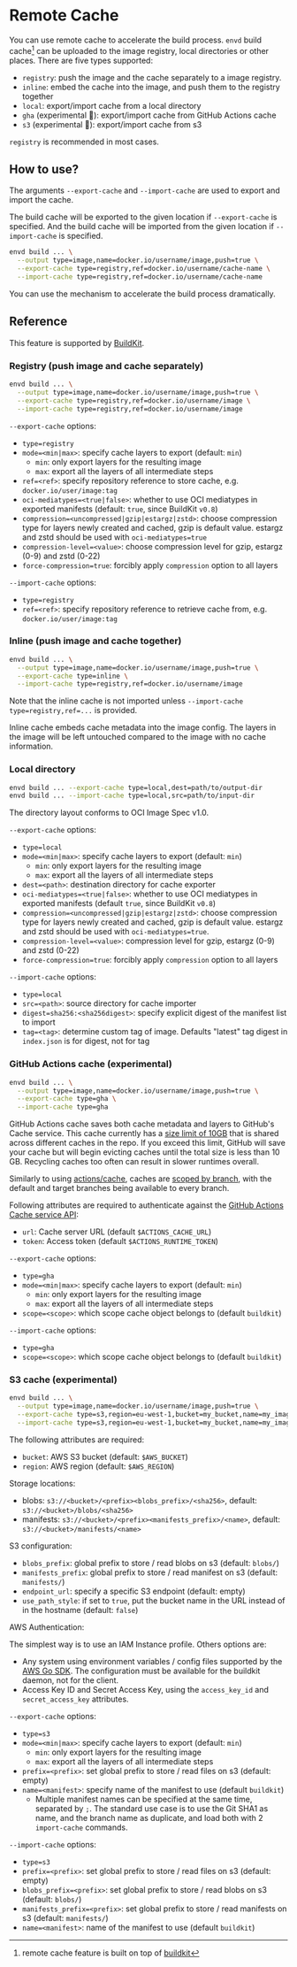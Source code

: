 # Remote Cache

You can use remote cache to accelerate the build process. `envd` build cache[^1] can be uploaded to the image registry, local directories or other places. There are five types supported:

- `registry`: push the image and the cache separately to a image registry.
- `inline`: embed the cache into the image, and push them to the registry together
- `local`: export/import cache from a local directory
- `gha` (experimental 🧪): export/import cache from GitHub Actions cache
- `s3` (experimental 🧪): export/import cache from s3

`registry` is recommended in most cases.

[^1]: remote cache feature is built on top of [buildkit](https://github.com/moby/buildkit#export-cache)

## How to use?

The arguments `--export-cache` and `--import-cache` are used to export and import the cache. 

The build cache will be exported to the given location if `--export-cache` is specified. And the build cache will be imported from the given location if `--import-cache` is specified.

```bash
envd build ... \
  --output type=image,name=docker.io/username/image,push=true \
  --export-cache type=registry,ref=docker.io/username/cache-name \
  --import-cache type=registry,ref=docker.io/username/cache-name
```

You can use the mechanism to accelerate the build process dramatically.

## Reference

This feature is supported by [BuildKit](https://github.com/moby/buildkit#cache).

### Registry (push image and cache separately)

```bash
envd build ... \
  --output type=image,name=docker.io/username/image,push=true \
  --export-cache type=registry,ref=docker.io/username/image \
  --import-cache type=registry,ref=docker.io/username/image
```

`--export-cache` options:

- `type=registry`
- `mode=<min|max>`: specify cache layers to export (default: `min`)
  - `min`: only export layers for the resulting image
  - `max`: export all the layers of all intermediate steps
- `ref=<ref>`: specify repository reference to store cache, e.g. `docker.io/user/image:tag`
- `oci-mediatypes=<true|false>`: whether to use OCI mediatypes in exported manifests (default: `true`, since BuildKit `v0.8`)
- `compression=<uncompressed|gzip|estargz|zstd>`: choose compression type for layers newly created and cached, gzip is default value. estargz and zstd should be used with `oci-mediatypes=true`
- `compression-level=<value>`: choose compression level for gzip, estargz (0-9) and zstd (0-22)
- `force-compression=true`: forcibly apply `compression` option to all layers

`--import-cache` options:

- `type=registry`
- `ref=<ref>`: specify repository reference to retrieve cache from, e.g. `docker.io/user/image:tag`

### Inline (push image and cache together)

```bash
envd build ... \
  --output type=image,name=docker.io/username/image,push=true \
  --export-cache type=inline \
  --import-cache type=registry,ref=docker.io/username/image
```

Note that the inline cache is not imported unless `--import-cache type=registry,ref=...` is provided.

Inline cache embeds cache metadata into the image config. The layers in the image will be left untouched compared to the image with no cache information.

### Local directory

```bash
envd build ... --export-cache type=local,dest=path/to/output-dir
envd build ... --import-cache type=local,src=path/to/input-dir
```

The directory layout conforms to OCI Image Spec v1.0.

`--export-cache` options:

- `type=local`
- `mode=<min|max>`: specify cache layers to export (default: `min`)
  - `min`: only export layers for the resulting image
  - `max`: export all the layers of all intermediate steps
- `dest=<path>`: destination directory for cache exporter
- `oci-mediatypes=<true|false>`: whether to use OCI mediatypes in exported manifests (default `true`, since BuildKit `v0.8`)
- `compression=<uncompressed|gzip|estargz|zstd>`: choose compression type for layers newly created and cached, gzip is default value. estargz and zstd should be used with `oci-mediatypes=true`.
- `compression-level=<value>`: compression level for gzip, estargz (0-9) and zstd (0-22)
- `force-compression=true`: forcibly apply `compression` option to all layers

`--import-cache` options:

- `type=local`
- `src=<path>`: source directory for cache importer
- `digest=sha256:<sha256digest>`: specify explicit digest of the manifest list to import
- `tag=<tag>`: determine custom tag of image. Defaults "latest" tag digest in `index.json` is for digest, not for tag

### GitHub Actions cache (experimental)

```bash
envd build ... \
  --output type=image,name=docker.io/username/image,push=true \
  --export-cache type=gha \
  --import-cache type=gha
```

GitHub Actions cache saves both cache metadata and layers to GitHub's Cache service. This cache currently has a [size limit of 10GB](https://docs.github.com/en/actions/advanced-guides/caching-dependencies-to-speed-up-workflows#usage-limits-and-eviction-policy) that is shared across different caches in the repo. If you exceed this limit, GitHub will save your cache but will begin evicting caches until the total size is less than 10 GB. Recycling caches too often can result in slower runtimes overall.

Similarly to using [actions/cache](https://github.com/actions/cache), caches are [scoped by branch](https://docs.github.com/en/actions/advanced-guides/caching-dependencies-to-speed-up-workflows#restrictions-for-accessing-a-cache), with the default and target branches being available to every branch.

Following attributes are required to authenticate against the [GitHub Actions Cache service API](https://github.com/tonistiigi/go-actions-cache/blob/master/api.md#authentication):
- `url`: Cache server URL (default `$ACTIONS_CACHE_URL`)
- `token`: Access token (default `$ACTIONS_RUNTIME_TOKEN`)

`--export-cache` options:

- `type=gha`
- `mode=<min|max>`: specify cache layers to export (default: `min`)
  - `min`: only export layers for the resulting image
  - `max`: export all the layers of all intermediate steps
- `scope=<scope>`: which scope cache object belongs to (default `buildkit`)

`--import-cache` options:

- `type=gha`
- `scope=<scope>`: which scope cache object belongs to (default `buildkit`)

### S3 cache (experimental)

```bash
envd build ... \
  --output type=image,name=docker.io/username/image,push=true \
  --export-cache type=s3,region=eu-west-1,bucket=my_bucket,name=my_image \
  --import-cache type=s3,region=eu-west-1,bucket=my_bucket,name=my_image
```

The following attributes are required:
- `bucket`: AWS S3 bucket (default: `$AWS_BUCKET`)
- `region`: AWS region (default: `$AWS_REGION`)

Storage locations:
- blobs: `s3://<bucket>/<prefix><blobs_prefix>/<sha256>`, default: `s3://<bucket>/blobs/<sha256>`
- manifests: `s3://<bucket>/<prefix><manifests_prefix>/<name>`, default: `s3://<bucket>/manifests/<name>`

S3 configuration:
- `blobs_prefix`: global prefix to store / read blobs on s3 (default: `blobs/`)
- `manifests_prefix`: global prefix to store / read manifest on s3 (default: `manifests/`)
- `endpoint_url`: specify a specific S3 endpoint (default: empty)
- `use_path_style`: if set to `true`, put the bucket name in the URL instead of in the hostname (default: `false`)

AWS Authentication:

The simplest way is to use an IAM Instance profile.
Others options are:

- Any system using environment variables / config files supported by the [AWS Go SDK](https://docs.aws.amazon.com/sdk-for-go/v1/developer-guide/configuring-sdk.html). The configuration must be available for the buildkit daemon, not for the client.
- Access Key ID and Secret Access Key, using the `access_key_id` and `secret_access_key` attributes.

`--export-cache` options:
- `type=s3`
- `mode=<min|max>`: specify cache layers to export (default: `min`)
  - `min`: only export layers for the resulting image
  - `max`: export all the layers of all intermediate steps
- `prefix=<prefix>`: set global prefix to store / read files on s3 (default: empty)
- `name=<manifest>`: specify name of the manifest to use (default `buildkit`)
  - Multiple manifest names can be specified at the same time, separated by `;`. The standard use case is to use the Git SHA1 as name, and the branch name as duplicate, and load both with 2 `import-cache` commands.

`--import-cache` options:
- `type=s3`
- `prefix=<prefix>`: set global prefix to store / read files on s3 (default: empty)
- `blobs_prefix=<prefix>`: set global prefix to store / read blobs on s3 (default: `blobs/`)
- `manifests_prefix=<prefix>`: set global prefix to store / read manifests on s3 (default: `manifests/`)
- `name=<manifest>`: name of the manifest to use (default `buildkit`)

